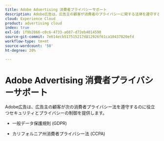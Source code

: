 ```yaml
---
title: Adobe Advertising 消費者プライバシーサポート
description: Adobe広告は、広告主の顧客が消費者のプライバシーに関する法律を遵守するのに役立つセキュリティとプライバシーに関する制御を提供します。
cloud: Experience Cloud
product: advertising cloud
index: true
exl-id: 1f9b2866-c0c6-4733-a687-d72eb4014598
source-git-commit: 7e614ecb517515217d812926f61ca10437820efd
workflow-type: tm+mt
source-wordcount: '58'
ht-degree: 20%

---
```


# Adobe Advertising 消費者プライバシーサポート

Adobe広告は、広告主の顧客が次の消費者プライバシー法を遵守するのに役立つセキュリティとプライバシーの制御を提供します。

* 一般データ保護規則 (GDPR)

* カリフォルニア州消費者プライバシー法 (CCPA)
